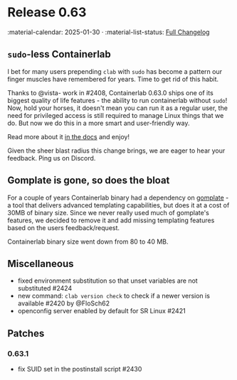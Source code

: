 # Release 0.63

:material-calendar: 2025-01-30 · :material-list-status: [Full Changelog](https://github.com/srl-labs/containerlab/releases)

## `sudo`-less Containerlab

I bet for many users prepending `clab` with `sudo` has become a pattern our finger muscles have remembered for years. Time to get rid of this habit.

Thanks to @vista- work in #2408, Containerlab 0.63.0 ships one of its biggest quality of life features - the ability to run containerlab without `sudo`! Now, hold your horses, it doesn't mean you can run it as a regular user, the need for privileged access is still required to manage Linux things that we do. But now we do this in a more smart and user-friendly way.

Read more about it [in the docs](../install.md#sudo-less-operation) and enjoy!

Given the sheer blast radius this change brings, we are eager to hear your feedback. Ping us on Discord.

## Gomplate is gone, so does the bloat

For a couple of years Containerlab binary had a dependency on [gomplate](https://github.com/hairyhenderson/gomplate) - a tool that delivers advanced templating capabilities, but does it at a cost of 30MB of binary size. Since we never really used much of gomplate's features, we decided to remove it and add missing templating features based on the users feedback/request.

Containerlab binary size went down from 80 to 40 MB.

## Miscellaneous

* fixed environment substitution so that unset variables are not substituted #2424
* new command: `clab version check` to check if a newer version is available #2420 by @FloSch62
* openconfig server enabled by default for SR Linux #2421

## Patches

### 0.63.1

* fix SUID set in the postinstall script #2430
